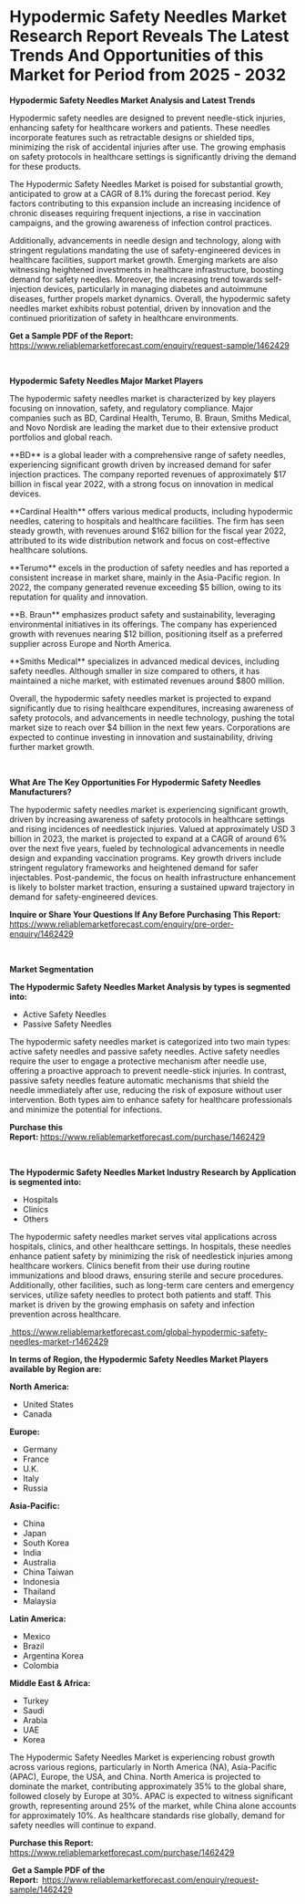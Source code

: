 <p><h1>Hypodermic Safety Needles Market Research Report Reveals The Latest Trends And Opportunities of this Market for Period from 2025 - 2032</h1></p><p><strong>Hypodermic Safety Needles Market Analysis and Latest Trends</strong></p>
<p><p>Hypodermic safety needles are designed to prevent needle-stick injuries, enhancing safety for healthcare workers and patients. These needles incorporate features such as retractable designs or shielded tips, minimizing the risk of accidental injuries after use. The growing emphasis on safety protocols in healthcare settings is significantly driving the demand for these products. </p><p>The Hypodermic Safety Needles Market is poised for substantial growth, anticipated to grow at a CAGR of 8.1% during the forecast period. Key factors contributing to this expansion include an increasing incidence of chronic diseases requiring frequent injections, a rise in vaccination campaigns, and the growing awareness of infection control practices. </p><p>Additionally, advancements in needle design and technology, along with stringent regulations mandating the use of safety-engineered devices in healthcare facilities, support market growth. Emerging markets are also witnessing heightened investments in healthcare infrastructure, boosting demand for safety needles. Moreover, the increasing trend towards self-injection devices, particularly in managing diabetes and autoimmune diseases, further propels market dynamics. Overall, the hypodermic safety needles market exhibits robust potential, driven by innovation and the continued prioritization of safety in healthcare environments.</p></p>
<p><strong>Get a Sample PDF of the Report:&nbsp;</strong> <a href="https://www.reliablemarketforecast.com/enquiry/request-sample/1462429?utm_campaign=2749&utm_medium=2&utm_source=Github&utm_content=ia&utm_term=13042025&utm_id=hypodermic-safety-needles">https://www.reliablemarketforecast.com/enquiry/request-sample/1462429</a></p>
<p>&nbsp;</p>
<p><strong>Hypodermic Safety Needles Major Market Players</strong></p>
<p><p>The hypodermic safety needles market is characterized by key players focusing on innovation, safety, and regulatory compliance. Major companies such as BD, Cardinal Health, Terumo, B. Braun, Smiths Medical, and Novo Nordisk are leading the market due to their extensive product portfolios and global reach.</p><p>**BD** is a global leader with a comprehensive range of safety needles, experiencing significant growth driven by increased demand for safer injection practices. The company reported revenues of approximately $17 billion in fiscal year 2022, with a strong focus on innovation in medical devices.</p><p>**Cardinal Health** offers various medical products, including hypodermic needles, catering to hospitals and healthcare facilities. The firm has seen steady growth, with revenues around $162 billion for the fiscal year 2022, attributed to its wide distribution network and focus on cost-effective healthcare solutions.</p><p>**Terumo** excels in the production of safety needles and has reported a consistent increase in market share, mainly in the Asia-Pacific region. In 2022, the company generated revenue exceeding $5 billion, owing to its reputation for quality and innovation.</p><p>**B. Braun** emphasizes product safety and sustainability, leveraging environmental initiatives in its offerings. The company has experienced growth with revenues nearing $12 billion, positioning itself as a preferred supplier across Europe and North America.</p><p>**Smiths Medical** specializes in advanced medical devices, including safety needles. Although smaller in size compared to others, it has maintained a niche market, with estimated revenues around $800 million.</p><p>Overall, the hypodermic safety needles market is projected to expand significantly due to rising healthcare expenditures, increasing awareness of safety protocols, and advancements in needle technology, pushing the total market size to reach over $4 billion in the next few years. Corporations are expected to continue investing in innovation and sustainability, driving further market growth.</p></p>
<p>&nbsp;</p>
<p><strong>What Are The Key Opportunities For Hypodermic Safety Needles Manufacturers?</strong></p>
<p><p>The hypodermic safety needles market is experiencing significant growth, driven by increasing awareness of safety protocols in healthcare settings and rising incidences of needlestick injuries. Valued at approximately USD 3 billion in 2023, the market is projected to expand at a CAGR of around 6% over the next five years, fueled by technological advancements in needle design and expanding vaccination programs. Key growth drivers include stringent regulatory frameworks and heightened demand for safer injectables. Post-pandemic, the focus on health infrastructure enhancement is likely to bolster market traction, ensuring a sustained upward trajectory in demand for safety-engineered devices.</p></p>
<p><strong>Inquire or Share Your Questions If Any Before Purchasing This Report:</strong> <a href="https://www.reliablemarketforecast.com/enquiry/pre-order-enquiry/1462429?utm_campaign=2749&utm_medium=2&utm_source=Github&utm_content=ia&utm_term=13042025&utm_id=hypodermic-safety-needles">https://www.reliablemarketforecast.com/enquiry/pre-order-enquiry/1462429</a></p>
<p>&nbsp;</p>
<p><strong>Market Segmentation</strong></p>
<p><strong>The Hypodermic Safety Needles Market Analysis by types is segmented into:</strong></p>
<p><ul><li>Active Safety Needles</li><li>Passive Safety Needles</li></ul></p>
<p><p>The hypodermic safety needles market is categorized into two main types: active safety needles and passive safety needles. Active safety needles require the user to engage a protective mechanism after needle use, offering a proactive approach to prevent needle-stick injuries. In contrast, passive safety needles feature automatic mechanisms that shield the needle immediately after use, reducing the risk of exposure without user intervention. Both types aim to enhance safety for healthcare professionals and minimize the potential for infections.</p></p>
<p><strong>Purchase this Report:&nbsp;</strong><a href="https://www.reliablemarketforecast.com/purchase/1462429?utm_campaign=2749&utm_medium=2&utm_source=Github&utm_content=ia&utm_term=13042025&utm_id=hypodermic-safety-needles">https://www.reliablemarketforecast.com/purchase/1462429</a></p>
<p>&nbsp;</p>
<p><strong>The Hypodermic Safety Needles Market Industry Research by Application is segmented into:</strong></p>
<p><ul><li>Hospitals</li><li>Clinics</li><li>Others</li></ul></p>
<p><p>The hypodermic safety needles market serves vital applications across hospitals, clinics, and other healthcare settings. In hospitals, these needles enhance patient safety by minimizing the risk of needlestick injuries among healthcare workers. Clinics benefit from their use during routine immunizations and blood draws, ensuring sterile and secure procedures. Additionally, other facilities, such as long-term care centers and emergency services, utilize safety needles to protect both patients and staff. This market is driven by the growing emphasis on safety and infection prevention across healthcare.</p></p>
<p><a href="https://www.reliablemarketforecast.com/global-hypodermic-safety-needles-market-r1462429?utm_campaign=2749&utm_medium=2&utm_source=Github&utm_content=ia&utm_term=13042025&utm_id=hypodermic-safety-needles">&nbsp;https://www.reliablemarketforecast.com/global-hypodermic-safety-needles-market-r1462429</a></p>
<p><strong>In terms of Region, the Hypodermic Safety Needles Market Players available by Region are:</strong></p>
<p>
    <p> <strong> North America: </strong>
        <ul>
            <li>United States</li>
            <li>Canada</li>
        </ul>
        </p> 
    <p> <strong> Europe: </strong>
        <ul>
            <li>Germany</li>
            <li>France</li>
            <li>U.K.</li>
            <li>Italy</li>
            <li>Russia</li>
        </ul>
        </p> 
    <p> <strong> Asia-Pacific: </strong>
        <ul>
            <li>China</li>
            <li>Japan</li>
            <li>South Korea</li>
            <li>India</li>
            <li>Australia</li>
            <li>China Taiwan</li>
            <li>Indonesia</li>
            <li>Thailand</li>
            <li>Malaysia</li>
        </ul>
        </p> 
    <p> <strong> Latin America: </strong>
        <ul>
            <li>Mexico</li>
            <li>Brazil</li>
            <li>Argentina Korea</li>
            <li>Colombia</li>
        </ul>
        </p> 
    <p> <strong> Middle East & Africa: </strong>
        <ul>
            <li>Turkey</li>
            <li>Saudi</li>
            <li>Arabia</li>
            <li>UAE</li>
            <li>Korea</li>
        </ul>
    </p>
    </p>
<p><p>The Hypodermic Safety Needles Market is experiencing robust growth across various regions, particularly in North America (NA), Asia-Pacific (APAC), Europe, the USA, and China. North America is projected to dominate the market, contributing approximately 35% to the global share, followed closely by Europe at 30%. APAC is expected to witness significant growth, representing around 25% of the market, while China alone accounts for approximately 10%. As healthcare standards rise globally, demand for safety needles will continue to expand.</p></p>
<p><strong>Purchase this Report: </strong><a href="https://www.reliablemarketforecast.com/purchase/1462429?utm_campaign=2749&utm_medium=2&utm_source=Github&utm_content=ia&utm_term=13042025&utm_id=hypodermic-safety-needles">https://www.reliablemarketforecast.com/purchase/1462429</a></p>
<p>&nbsp;<strong>Get a Sample PDF of the Report:&nbsp;&nbsp;</strong><a href="https://www.reliablemarketforecast.com/enquiry/request-sample/1462429?utm_campaign=2749&utm_medium=2&utm_source=Github&utm_content=ia&utm_term=13042025&utm_id=hypodermic-safety-needles">https://www.reliablemarketforecast.com/enquiry/request-sample/1462429</a></p>
<p><strong></strong></p>
<p><p></p><p></p><p></p></p>